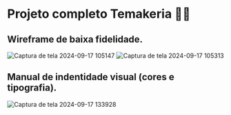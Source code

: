 # Projeto completo Temakeria 🍱🥢

## Wireframe de baixa fidelidade.
![Captura de tela 2024-09-17 105147](https://github.com/user-attachments/assets/c0ab71e0-0ac4-4d86-8849-12a3989b14f4)
![Captura de tela 2024-09-17 105313](https://github.com/user-attachments/assets/eff20509-205c-405a-a6a5-d3cf3042d121)

## Manual de indentidade visual (cores e tipografia).
![Captura de tela 2024-09-17 133928](https://github.com/user-attachments/assets/04dea4f9-a3ba-415c-839f-168f885d5e47)




